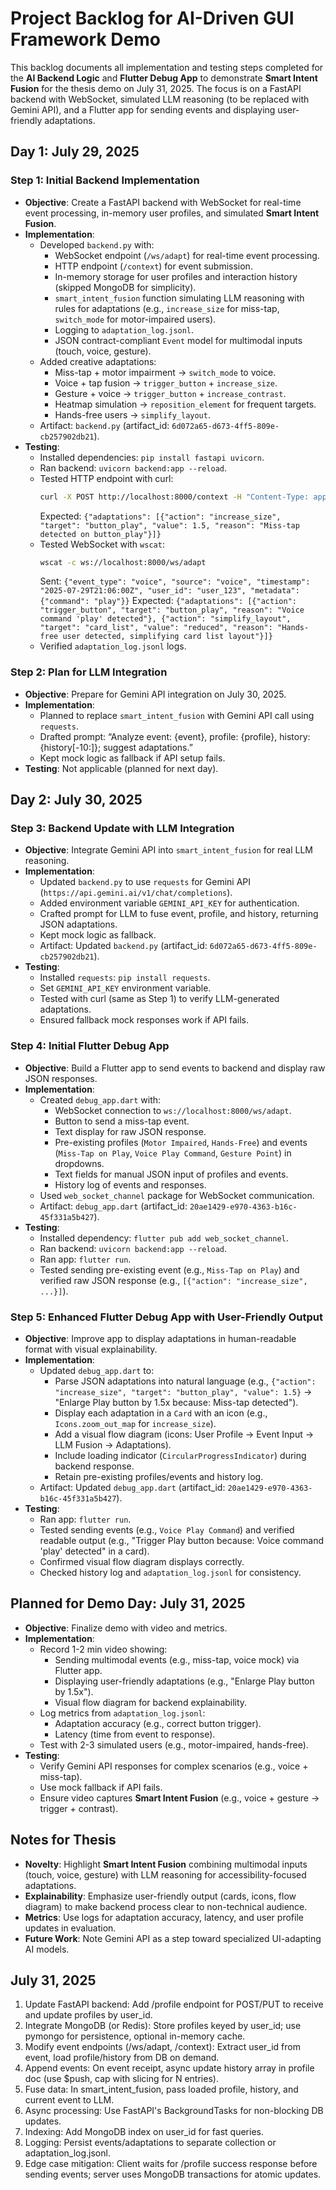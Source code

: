 # Project Backlog for AI-Driven GUI Framework Demo

This backlog documents all implementation and testing steps completed for the **AI Backend Logic** and **Flutter Debug App** to demonstrate **Smart Intent Fusion** for the thesis demo on July 31, 2025. The focus is on a FastAPI backend with WebSocket, simulated LLM reasoning (to be replaced with Gemini API), and a Flutter app for sending events and displaying user-friendly adaptations.

## Day 1: July 29, 2025

### Step 1: Initial Backend Implementation
- **Objective**: Create a FastAPI backend with WebSocket for real-time event processing, in-memory user profiles, and simulated **Smart Intent Fusion**.
- **Implementation**:
  - Developed `backend.py` with:
    - WebSocket endpoint (`/ws/adapt`) for real-time event processing.
    - HTTP endpoint (`/context`) for event submission.
    - In-memory storage for user profiles and interaction history (skipped MongoDB for simplicity).
    - `smart_intent_fusion` function simulating LLM reasoning with rules for adaptations (e.g., `increase_size` for miss-tap, `switch_mode` for motor-impaired users).
    - Logging to `adaptation_log.jsonl`.
    - JSON contract-compliant `Event` model for multimodal inputs (touch, voice, gesture).
  - Added creative adaptations:
    - Miss-tap + motor impairment → `switch_mode` to voice.
    - Voice + tap fusion → `trigger_button` + `increase_size`.
    - Gesture + voice → `trigger_button` + `increase_contrast`.
    - Heatmap simulation → `reposition_element` for frequent targets.
    - Hands-free users → `simplify_layout`.
  - Artifact: `backend.py` (artifact_id: `6d072a65-d673-4ff5-809e-cb257902db21`).
- **Testing**:
  - Installed dependencies: `pip install fastapi uvicorn`.
  - Ran backend: `uvicorn backend:app --reload`.
  - Tested HTTP endpoint with curl:
    ```bash
    curl -X POST http://localhost:8000/context -H "Content-Type: application/json" -d '{"event_type": "miss_tap", "source": "touch", "timestamp": "2025-07-29T21:06:00Z", "user_id": "user_123", "target_element": "button_play"}'
    ```
    Expected: `{"adaptations": [{"action": "increase_size", "target": "button_play", "value": 1.5, "reason": "Miss-tap detected on button_play"}]}`
  - Tested WebSocket with `wscat`:
    ```bash
    wscat -c ws://localhost:8000/ws/adapt
    ```
    Sent: `{"event_type": "voice", "source": "voice", "timestamp": "2025-07-29T21:06:00Z", "user_id": "user_123", "metadata": {"command": "play"}}`
    Expected: `{"adaptations": [{"action": "trigger_button", "target": "button_play", "reason": "Voice command 'play' detected"}, {"action": "simplify_layout", "target": "card_list", "value": "reduced", "reason": "Hands-free user detected, simplifying card list layout"}]}`
  - Verified `adaptation_log.jsonl` logs.

### Step 2: Plan for LLM Integration
- **Objective**: Prepare for Gemini API integration on July 30, 2025.
- **Implementation**:
  - Planned to replace `smart_intent_fusion` with Gemini API call using `requests`.
  - Drafted prompt: “Analyze event: {event}, profile: {profile}, history: {history[-10:]}; suggest adaptations.”
  - Kept mock logic as fallback if API setup fails.
- **Testing**: Not applicable (planned for next day).

## Day 2: July 30, 2025

### Step 3: Backend Update with LLM Integration
- **Objective**: Integrate Gemini API into `smart_intent_fusion` for real LLM reasoning.
- **Implementation**:
  - Updated `backend.py` to use `requests` for Gemini API (`https://api.gemini.ai/v1/chat/completions`).
  - Added environment variable `GEMINI_API_KEY` for authentication.
  - Crafted prompt for LLM to fuse event, profile, and history, returning JSON adaptations.
  - Kept mock logic as fallback.
  - Artifact: Updated `backend.py` (artifact_id: `6d072a65-d673-4ff5-809e-cb257902db21`).
- **Testing**:
  - Installed `requests`: `pip install requests`.
  - Set `GEMINI_API_KEY` environment variable.
  - Tested with curl (same as Step 1) to verify LLM-generated adaptations.
  - Ensured fallback mock responses work if API fails.

### Step 4: Initial Flutter Debug App
- **Objective**: Build a Flutter app to send events to backend and display raw JSON responses.
- **Implementation**:
  - Created `debug_app.dart` with:
    - WebSocket connection to `ws://localhost:8000/ws/adapt`.
    - Button to send a miss-tap event.
    - Text display for raw JSON response.
    - Pre-existing profiles (`Motor Impaired`, `Hands-Free`) and events (`Miss-Tap on Play`, `Voice Play Command`, `Gesture Point`) in dropdowns.
    - Text fields for manual JSON input of profiles and events.
    - History log of events and responses.
  - Used `web_socket_channel` package for WebSocket communication.
  - Artifact: `debug_app.dart` (artifact_id: `20ae1429-e970-4363-b16c-45f331a5b427`).
- **Testing**:
  - Installed dependency: `flutter pub add web_socket_channel`.
  - Ran backend: `uvicorn backend:app --reload`.
  - Ran app: `flutter run`.
  - Tested sending pre-existing event (e.g., `Miss-Tap on Play`) and verified raw JSON response (e.g., `[{"action": "increase_size", ...}]`).

### Step 5: Enhanced Flutter Debug App with User-Friendly Output
- **Objective**: Improve app to display adaptations in human-readable format with visual explainability.
- **Implementation**:
  - Updated `debug_app.dart` to:
    - Parse JSON adaptations into natural language (e.g., `{"action": "increase_size", "target": "button_play", "value": 1.5}` → "Enlarge Play button by 1.5x because: Miss-tap detected").
    - Display each adaptation in a `Card` with an icon (e.g., `Icons.zoom_out_map` for `increase_size`).
    - Add a visual flow diagram (icons: User Profile → Event Input → LLM Fusion → Adaptations).
    - Include loading indicator (`CircularProgressIndicator`) during backend response.
    - Retain pre-existing profiles/events and history log.
  - Artifact: Updated `debug_app.dart` (artifact_id: `20ae1429-e970-4363-b16c-45f331a5b427`).
- **Testing**:
  - Ran app: `flutter run`.
  - Tested sending events (e.g., `Voice Play Command`) and verified readable output (e.g., "Trigger Play button because: Voice command 'play' detected" in a card).
  - Confirmed visual flow diagram displays correctly.
  - Checked history log and `adaptation_log.jsonl` for consistency.

## Planned for Demo Day: July 31, 2025
- **Objective**: Finalize demo with video and metrics.
- **Implementation**:
  - Record 1-2 min video showing:
    - Sending multimodal events (e.g., miss-tap, voice mock) via Flutter app.
    - Displaying user-friendly adaptations (e.g., "Enlarge Play button by 1.5x").
    - Visual flow diagram for backend explainability.
  - Log metrics from `adaptation_log.jsonl`:
    - Adaptation accuracy (e.g., correct button trigger).
    - Latency (time from event to response).
  - Test with 2-3 simulated users (e.g., motor-impaired, hands-free).
- **Testing**:
  - Verify Gemini API responses for complex scenarios (e.g., voice + miss-tap).
  - Use mock fallback if API fails.
  - Ensure video captures **Smart Intent Fusion** (e.g., voice + gesture → trigger + contrast).

## Notes for Thesis
- **Novelty**: Highlight **Smart Intent Fusion** combining multimodal inputs (touch, voice, gesture) with LLM reasoning for accessibility-focused adaptations.
- **Explainability**: Emphasize user-friendly output (cards, icons, flow diagram) to make backend process clear to non-technical audience.
- **Metrics**: Use logs for adaptation accuracy, latency, and user profile updates in evaluation.
- **Future Work**: Note Gemini API as a step toward specialized UI-adapting AI models.

## July 31, 2025

1.  Update FastAPI backend: Add /profile endpoint for POST/PUT to receive and update profiles by user\_id.
2.  Integrate MongoDB (or Redis): Store profiles keyed by user\_id; use pymongo for persistence, optional in-memory cache.
3.  Modify event endpoints (/ws/adapt, /context): Extract user\_id from event, load profile/history from DB on demand.
4.  Append events: On event receipt, async update history array in profile doc (use $push, cap with slicing for N entries).
5.  Fuse data: In smart\_intent\_fusion, pass loaded profile, history, and current event to LLM.
6.  Async processing: Use FastAPI's BackgroundTasks for non-blocking DB updates.
7.  Indexing: Add MongoDB index on user\_id for fast queries.
8.  Logging: Persist events/adaptations to separate collection or adaptation\_log.jsonl.
9.  Edge case mitigation: Client waits for /profile success response before sending events; server uses MongoDB transactions for atomic updates.

